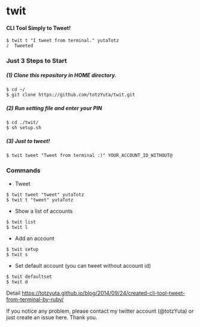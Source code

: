 # twit

#### CLI Tool Simply to Tweet!

```
$ twit t "I tweet from terminal." yutaTotz
♪  Tweeted
```


### Just 3 Steps to Start

##### (1) Clone this repository in HOME directory.

```
$ cd ~/
$ git clone https://github.com/totzYuta/twit.git
```


##### (2) Run setting file and enter your PIN

```
$ cd ./twit/
$ sh setup.sh
```


##### (3) Just to tweet!

```
$ twit tweet "Tweet from terminal :)" YOUR_ACCOUNT_ID_WITHOUT@
```


### Commands

- Tweet

```
$ twit tweet "tweet" yutaTotz
$ twit t "tweet" yutaTotz
```

- Show a list of accounts

```
$ twit list
$ twit l
```


- Add an account

```
$ twit setup
$ twit s
```

- Set default account (you can tweet without account id)

```
$ twit defaultset
$ twit d
```

Detail 
https://totzyuta.github.io/blog/2014/09/24/created-cli-tool-tweet-from-terminal-by-ruby/

If you notice any problem, please contact my twitter account (@totzYuta) or just create an issue here. Thank you.  
